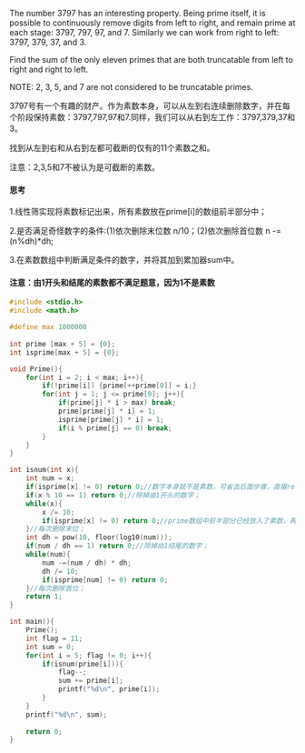 The number 3797 has an interesting property. Being prime itself, it is possible to continuously remove digits from left to right, and remain prime at each stage: 3797, 797, 97, and 7. Similarly we can work from right to left: 3797, 379, 37, and 3.

Find the sum of the only eleven primes that are both truncatable from left to right and right to left.

NOTE: 2, 3, 5, and 7 are not considered to be truncatable primes.

3797号有一个有趣的财产。作为素数本身，可以从左到右连续删除数字，并在每个阶段保持素数：3797,797,97和7.同样，我们可以从右到左工作：3797,379,37和3。

找到从左到右和从右到左都可截断的仅有的11个素数之和。

注意：2,3,5和7不被认为是可截断的素数。

####  思考

1.线性筛实现将素数标记出来，所有素数放在prime[i]的数组前半部分中；

2.是否满足奇怪数字的条件:(1)依次删除末位数 n/10；(2)依次删除首位数 n -= (n%dh)*dh;

3.在素数数组中判断满足条件的数字，并将其加到累加器sum中。

#### 注意：由1开头和结尾的素数都不满足题意，因为1不是素数

```c
#include <stdio.h>
#include <math.h>

#define max 1000000
 
int prime [max + 5] = {0};
int isprime[max + 5] = {0};

void Prime(){ 
	for(int i = 2; i < max; i++){
		if(!prime[i]) {prime[++prime[0]] = i;}
		for(int j = 1; j <= prime[0]; j++){
			if(prime[j] * i > max) break;
			prime[prime[j] * i] = 1;
			isprime[prime[j] * i] = 1; 
			if(i % prime[j] == 0) break;
		}
	}
}

int isnum(int x){
	int num = x;
	if(isprime[x] != 0) return 0;//数字本身就不是素数，可省去后面步骤，直接return 0；
	if(x % 10 == 1) return 0;//除掉由1开头的数字；
	while(x){
		x /= 10;
		if(isprime[x] != 0) return 0;//prime数组中前半部分已经放入了素数，再次判断是否为素数，用isprime；
	}//每次删除末位；
	int dh = pow(10, floor(log10(num)));
	if(num / dh == 1) return 0;//除掉由1结尾的数字；
	while(num){
		num -=(num / dh) * dh;
		dh /= 10;
		if(isprime[num] != 0) return 0;
	}//每次删除首位；
	return 1;
}

int main(){
	Prime();
	int flag = 11;
	int sum = 0;
	for(int i = 5; flag != 0; i++){
		if(isnum(prime[i])){
			flag--;
			sum += prime[i];
			printf("%d\n", prime[i]);
		}
	}
	printf("%d\n", sum);
	
	return 0;	
}
```

